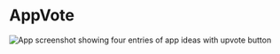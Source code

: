 # AppVote

![App screenshot showing four entries of app ideas with upvote button](https://i.imgur.com/sc8V4dn.png)